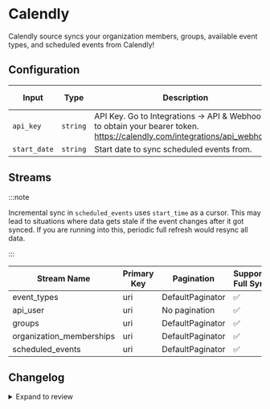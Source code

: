 # Calendly

Calendly source syncs your organization members, groups, available event types, and scheduled events from Calendly!

## Configuration

| Input        | Type     | Description                                                                                                                  | Default Value |
| ------------ | -------- | ---------------------------------------------------------------------------------------------------------------------------- | ------------- |
| `api_key`    | `string` | API Key. Go to Integrations → API &amp; Webhooks to obtain your bearer token. https://calendly.com/integrations/api_webhooks |               |
| `start_date` | `string` | Start date to sync scheduled events from.                                                                                    |               |

## Streams

:::note

Incremental sync in `scheduled_events` uses `start_time` as a cursor. This may lead to situations where data gets stale if the event changes after it got synced. If you are running into this, periodic full refresh would resync all data.

:::

| Stream Name              | Primary Key | Pagination       | Supports Full Sync | Supports Incremental |
| ------------------------ | ----------- | ---------------- | ------------------ | -------------------- |
| event_types              | uri         | DefaultPaginator | ✅                 | ✅                   |
| api_user                 | uri         | No pagination    | ✅                 | ❌                   |
| groups                   | uri         | DefaultPaginator | ✅                 | ❌                   |
| organization_memberships | uri         | DefaultPaginator | ✅                 | ❌                   |
| scheduled_events         | uri         | DefaultPaginator | ✅                 | ✅                   |

## Changelog

<details>
  <summary>Expand to review</summary>

| Version | Date       | Pull Request                                             | Subject                                                                                                                                                                |
| ------- | ---------- | -------------------------------------------------------- | ---------------------------------------------------------------------------------------------------------------------------------------------------------------------- |
| 0.1.9 | 2025-04-19 | [58247](https://github.com/airbytehq/airbyte/pull/58247) | Update dependencies |
| 0.1.8 | 2025-04-12 | [57661](https://github.com/airbytehq/airbyte/pull/57661) | Update dependencies |
| 0.1.7 | 2025-04-05 | [57123](https://github.com/airbytehq/airbyte/pull/57123) | Update dependencies |
| 0.1.6 | 2025-03-29 | [56618](https://github.com/airbytehq/airbyte/pull/56618) | Update dependencies |
| 0.1.5 | 2025-03-22 | [56087](https://github.com/airbytehq/airbyte/pull/56087) | Update dependencies |
| 0.1.4 | 2025-03-08 | [55375](https://github.com/airbytehq/airbyte/pull/55375) | Update dependencies |
| 0.1.3 | 2025-03-01 | [54839](https://github.com/airbytehq/airbyte/pull/54839) | Update dependencies |
| 0.1.2 | 2025-02-22 | [54274](https://github.com/airbytehq/airbyte/pull/54274) | Update dependencies |
| 0.1.1 | 2025-02-15 | [51240](https://github.com/airbytehq/airbyte/pull/51240) | Update dependencies |
| 0.1.0 | 2025-02-12 | [52566](https://github.com/airbytehq/airbyte/pull/52566) | Add stream organization members, groups, available event types, and scheduled events. |
| 0.0.8 | 2024-12-28 | [50462](https://github.com/airbytehq/airbyte/pull/50462) | Update dependencies |
| 0.0.7 | 2024-12-21 | [50152](https://github.com/airbytehq/airbyte/pull/50152) | Update dependencies |
| 0.0.6 | 2024-12-14 | [49551](https://github.com/airbytehq/airbyte/pull/49551) | Update dependencies |
| 0.0.5 | 2024-12-12 | [49275](https://github.com/airbytehq/airbyte/pull/49275) | Update dependencies |
| 0.0.4 | 2024-12-11 | [49022](https://github.com/airbytehq/airbyte/pull/49022) | Starting with this version, the Docker image is now rootless. Please note that this and future versions will not be compatible with Airbyte versions earlier than 0.64 |
| 0.0.3 | 2024-11-04 | [48279](https://github.com/airbytehq/airbyte/pull/48279) | Update dependencies |
| 0.0.2 | 2024-10-28 | [47568](https://github.com/airbytehq/airbyte/pull/47568) | Update dependencies |
| 0.0.1   | 2024-09-01 |                                                          | Initial release by [@natikgadzhi](https://github.com/natikgadzhi) via Connector Builder                                                                                |

</details>
